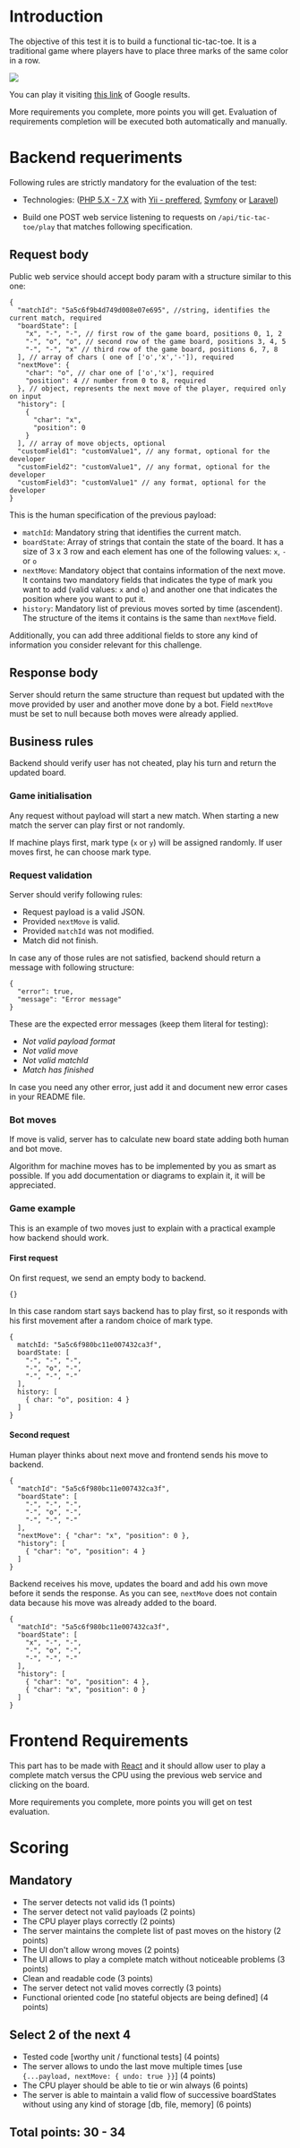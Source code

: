 # Introduction

The objective of this test it is to build a functional tic-tac-toe. It is a traditional game where players have to place three marks of the same color in a row.

![](http://www.gifmania.co.uk/Objects-Animated-Gifs/Animated-Toys/Board-Games/Tic-Tac-Toe/Neon-Tic-Tac-Toe-89376.gif)

You can play it visiting [this link](https://www.google.com/search?q=tic+tac+toe) of Google results.

More requirements you complete, more points you will get. Evaluation of requirements completion will be executed both automatically and manually.

# Backend requeriments

Following rules are strictly mandatory for the evaluation of the test:

* Technologies: ([PHP 5.X - 7.X](http://www.php.net/) with [Yii - preffered](https://www.yiiframework.com/), [Symfony](https://symfony.com/) or [Laravel](https://laravel.com/))

* Build one POST web service listening to requests on `/api/tic-tac-toe/play` that matches following specification.

## Request body

Public web service should accept body param with a structure similar to this one:

```
{
  "matchId": "5a5c6f9b4d749d008e07e695", //string, identifies the current match, required
  "boardState": [
    "x", "-", "-", // first row of the game board, positions 0, 1, 2
    "-", "o", "o", // second row of the game board, positions 3, 4, 5
    "-", "-", "x" // third row of the game board, positions 6, 7, 8
  ], // array of chars ( one of ['o','x','-']), required
  "nextMove": {
    "char": "o", // char one of ['o','x'], required
    "position": 4 // number from 0 to 8, required 
  }, // object, represents the next move of the player, required only on input
  "history": [
    {
      "char": "x",
      "position": 0
    }
  ], // array of move objects, optional
  "customField1": "customValue1", // any format, optional for the developer
  "customField2": "customValue1", // any format, optional for the developer
  "customField3": "customValue1" // any format, optional for the developer
}
```

This is the human specification of the previous payload:

* `matchId`: Mandatory string that identifies the current match.
* `boardState`: Array of strings that contain the state of the board. It has a size of 3 x 3 row and each element has one of the following values: `x`, `-` or `o`
* `nextMove`: Mandatory object that contains information of the next move. It contains two mandatory fields that indicates the type of mark you want to add (valid values: `x` and `o`) and another one that indicates the position where you want to put it.
* `history`: Mandatory list of previous moves sorted by time (ascendent). The structure of the items it contains is the same than `nextMove` field.

Additionally, you can add three additional fields to store any kind of information you consider relevant for this challenge.

## Response body

Server should return the same structure than request but updated with the move provided by user and another move done by a bot. Field `nextMove` must be set to null because both moves were already applied.

## Business rules

Backend should verify user has not cheated, play his turn and return the updated board.

### Game initialisation

Any request without payload will start a new match. When starting a new match the server can play first or not randomly.

If machine plays first, mark type (`x` or `y`) will be assigned randomly. If user moves first, he can choose mark type.

### Request validation

Server should verify following rules:

* Request payload is a valid JSON.
* Provided `nextMove` is valid.
* Provided `matchId` was not modified.
* Match did not finish.

In case any of those rules are not satisfied, backend should return a message with following structure:

```
{
  "error": true,
  "message": "Error message"
}
```

These are the expected error messages (keep them literal for testing):
* _Not valid payload format_
* _Not valid move_
* _Not valid matchId_
* _Match has finished_

In case you need any other error, just add it and document new error cases in your README file.

### Bot moves

If move is valid, server has to calculate new board state adding both human and bot move.

Algorithm for machine moves has to be implemented by you as smart as possible. If you add documentation or diagrams to explain it, it will be appreciated.

### Game example

This is an example of two moves just to explain with a practical example how backend should work.

#### First request

On first request, we send an empty body to backend.

```
{}
```

In this case random start says backend has to play first, so it responds with his first movement after a random choice of mark type.

```
{
  matchId: "5a5c6f980bc11e007432ca3f",
  boardState: [
    "-", "-", "-",
    "-", "o", "-",
    "-", "-", "-"
  ],
  history: [ 
    { char: "o", position: 4 } 
  ]
}
```

#### Second request

Human player thinks about next move and frontend sends his move to backend.

```
{
  "matchId": "5a5c6f980bc11e007432ca3f",
  "boardState": [
    "-", "-", "-",
    "-", "o", "-",
    "-", "-", "-"
  ],
  "nextMove": { "char": "x", "position": 0 },
  "history": [
    { "char": "o", "position": 4 }
  ]
}
```

Backend receives his move, updates the board and add his own move before it sends the response. As you can see, `nextMove` does not contain data because his move was already added to the board.

```
{
  "matchId": "5a5c6f980bc11e007432ca3f",
  "boardState": [
    "x", "-", "-",
    "-", "o", "-",
    "-", "-", "-"
  ],
  "history": [ 
    { "char": "o", "position": 4 },
    { "char": "x", "position": 0 } 
  ]
}
```

# Frontend Requirements

This part has to be made with [React](https://reactjs.org/) and it should allow user to play a complete match versus the CPU using the previous web service and clicking on the board.

More requirements you complete, more points you will get on test evaluation.

# Scoring

## Mandatory

- The server detects not valid ids (1 points)
- The server detect not valid payloads (2 points)
- The CPU player plays correctly (2 points)
- The server maintains the complete list of past moves on the history (2 points)
- The UI don't allow wrong moves (2 points)
- The UI allows to play a complete match without noticeable problems (3 points)
- Clean and readable code (3 points)
- The server detect not valid moves correctly (3 points)
- Functional oriented code [no stateful objects are being defined] (4 points)

## Select 2 of the next 4

- Tested code [worthy unit / functional tests] (4 points)
- The server allows to undo the last move multiple times [use `{...payload, nextMove: { undo: true }}`] (4 points)
- The CPU player should be able to tie or win always (6 points)
- The server is able to maintain a valid flow of successive boardStates without using any kind of storage [db, file, memory] (6 points)

## Total points: 30 - 34

